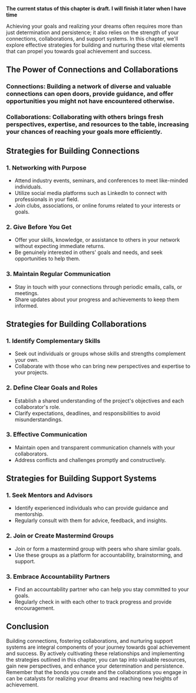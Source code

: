**The current status of this chapter is draft. I will finish it later when I have time**

Achieving your goals and realizing your dreams often requires more than just determination and persistence; it also relies on the strength of your connections, collaborations, and support systems. In this chapter, we'll explore effective strategies for building and nurturing these vital elements that can propel you towards goal achievement and success.

The Power of Connections and Collaborations
-------------------------------------------

### **Connections**: Building a network of diverse and valuable connections can open doors, provide guidance, and offer opportunities you might not have encountered otherwise.

### **Collaborations**: Collaborating with others brings fresh perspectives, expertise, and resources to the table, increasing your chances of reaching your goals more efficiently.

Strategies for Building Connections
-----------------------------------

### 1. **Networking with Purpose**

* Attend industry events, seminars, and conferences to meet like-minded individuals.
* Utilize social media platforms such as LinkedIn to connect with professionals in your field.
* Join clubs, associations, or online forums related to your interests or goals.

### 2. **Give Before You Get**

* Offer your skills, knowledge, or assistance to others in your network without expecting immediate returns.
* Be genuinely interested in others' goals and needs, and seek opportunities to help them.

### 3. **Maintain Regular Communication**

* Stay in touch with your connections through periodic emails, calls, or meetings.
* Share updates about your progress and achievements to keep them informed.

Strategies for Building Collaborations
--------------------------------------

### 1. **Identify Complementary Skills**

* Seek out individuals or groups whose skills and strengths complement your own.
* Collaborate with those who can bring new perspectives and expertise to your projects.

### 2. **Define Clear Goals and Roles**

* Establish a shared understanding of the project's objectives and each collaborator's role.
* Clarify expectations, deadlines, and responsibilities to avoid misunderstandings.

### 3. **Effective Communication**

* Maintain open and transparent communication channels with your collaborators.
* Address conflicts and challenges promptly and constructively.

Strategies for Building Support Systems
---------------------------------------

### 1. **Seek Mentors and Advisors**

* Identify experienced individuals who can provide guidance and mentorship.
* Regularly consult with them for advice, feedback, and insights.

### 2. **Join or Create Mastermind Groups**

* Join or form a mastermind group with peers who share similar goals.
* Use these groups as a platform for accountability, brainstorming, and support.

### 3. **Embrace Accountability Partners**

* Find an accountability partner who can help you stay committed to your goals.
* Regularly check in with each other to track progress and provide encouragement.

Conclusion
----------

Building connections, fostering collaborations, and nurturing support systems are integral components of your journey towards goal achievement and success. By actively cultivating these relationships and implementing the strategies outlined in this chapter, you can tap into valuable resources, gain new perspectives, and enhance your determination and persistence. Remember that the bonds you create and the collaborations you engage in can be catalysts for realizing your dreams and reaching new heights of achievement.
